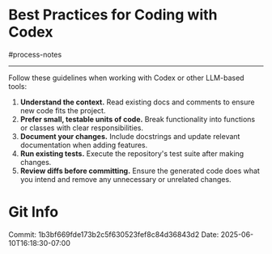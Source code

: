 # Best Practices for Coding with Codex

#process-notes

***

Follow these guidelines when working with Codex or other LLM-based tools:

1. **Understand the context.** Read existing docs and comments to ensure new code fits the project.
2. **Prefer small, testable units of code.** Break functionality into functions or classes with clear responsibilities.
3. **Document your changes.** Include docstrings and update relevant documentation when adding features.
4. **Run existing tests.** Execute the repository's test suite after making changes.
5. **Review diffs before committing.** Ensure the generated code does what you intend and remove any unnecessary or unrelated changes.
# Git Info
Commit: 1b3bf669fde173b2c5f630523fef8c84d36843d2
Date: 2025-06-10T16:18:30-07:00

